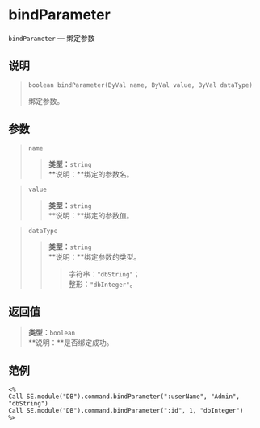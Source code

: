 bindParameter
=============
`bindParameter` &mdash; 绑定参数

说明
----
>     boolean bindParameter(ByVal name, ByVal value, ByVal dataType)
> 绑定参数。

参数
----
> `name`
>> **类型：**`string`  
>> **说明：**绑定的参数名。

> `value`
>> **类型：**`string`  
>> **说明：**绑定的参数值。

> `dataType`
>> **类型：**`string`  
>> **说明：**绑定参数的类型。  
>>> 字符串：`"dbString"`；  
>>> 整形：`"dbInteger"`。

返回值
------
> **类型：**`boolean`  
> **说明：**是否绑定成功。

范例
----
>
    <%
    Call SE.module("DB").command.bindParameter(":userName", "Admin", "dbString")
    Call SE.module("DB").command.bindParameter(":id", 1, "dbInteger")
    %>